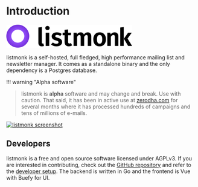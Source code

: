 # Introduction

[![listmonk](images/logo.svg)](https://listmonk.app)

listmonk is a self-hosted, full fledged, high performance mailing list and newsletter manager. It comes as a standalone binary and the only dependency is a Postgres database.

!!! warning "Alpha software"

> listmonk is **alpha** software and may change and break. Use with caution. That said, it has been in active use at [zerodha.com](https://zerodha.com) for several months where it has processed hundreds of campaigns and tens of millions of e-mails.

[![listmonk screenshot](https://user-images.githubusercontent.com/547147/89733057-87566580-da70-11ea-8160-855f6f046a55.png)](https://listmonk.app)

## Developers
listmonk is a free and open source software licensed under AGPLv3. If you are interested in contributing, check out the [GitHub repository](https://github.com/knadh/listmonk) and refer to the [developer setup](developer-setup). The backend is written in Go and the frontend is Vue with Buefy for UI. 
